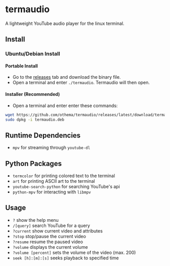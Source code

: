 
# termaudio
A lightweight YouTube audio player for the linux terminal.

## Install
### Ubuntu/Debian Install
#### Portable Install
* Go to the [releases](https://github.com/othema/termaudio/releases/latest) tab and download the binary file.
* Open a terminal and enter `./termaudio`. Termaudio will then open.
#### Installer (Recommended)
 * Open a terminal and enter enter these commands:
 ```bash
 wget https://github.com/othema/termaudio/releases/latest/download/termaudio.deb
 sudo dpkg -i termaudio.deb
 ```

## Runtime Dependencies
* `mpv` for streaming through `youtube-dl`

## Python Packages
* `termcolor` for printing colored text to the terminal 
* `art` for printing ASCII art to the terminal
* `youtube-search-python` for searching YouTube's api
* `python-mpv` for interacting with `libmpv`

## Usage
* `?` show the help menu
* `/[query]` search YouTube for a query
* `?current` show current video and attributes
* `?stop` stop/pause the current video
* `?resume` resume the paused video
* `?volume` displays the current volume
* `?volume [percent]` sets the volume of the video (max. 200)
* `seek [h]:[m]:[s]` seeks playback to specified time
